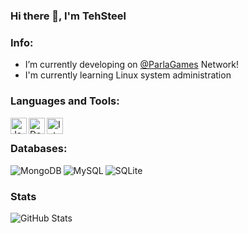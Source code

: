 ### Hi there 👋, I'm TehSteel


### Info:
 - I’m currently developing on [@ParlaGames](https://github.com/ParlaGames) Network!
 - I'm currently learning Linux system administration

### Languages and Tools:
<img align="left" alt="Java" width="26px"  src="https://camo.githubusercontent.com/14cd29bcfee025396becce9d1b5278cc01c4aac1a4e677f1857b10b084ab3304/68747470733a2f2f6c69656c616d61722e636f6d2f696d616765732f7376672f6a6176612e737667" />
<img align="left" alt="Debian 10" width="26px" src="https://upload.wikimedia.org/wikipedia/commons/0/04/Debian_logo.png" />
<img align="left" alt="Intellij" width="26px" src="https://resources.jetbrains.com/storage/products/intellij-idea/img/meta/intellij-idea_logo_300x300.png" />

<br/>

### Databases:
<img align="left" alt="MongoDB" src="https://img.shields.io/badge/MongoDB-4EA94B?style=for-the-badge&logo=mongodb&logoColor=white" />
<img align="left" alt="MySQL" src="https://img.shields.io/badge/MySQL-00000F?style=for-the-badge&logo=mysql&logoColor=white" />
<img align="left" alt="SQLite" src="https://img.shields.io/badge/SQLite-07405E?style=for-the-badge&logo=sqlite&logoColor=white" />

<br/>

### Stats
<img align="left" alt="GitHub Stats" src="https://github-readme-stats.vercel.app/api?username=TehSteel&show_icons=true&hide_border=true&count_private=true&theme=dark"/>

